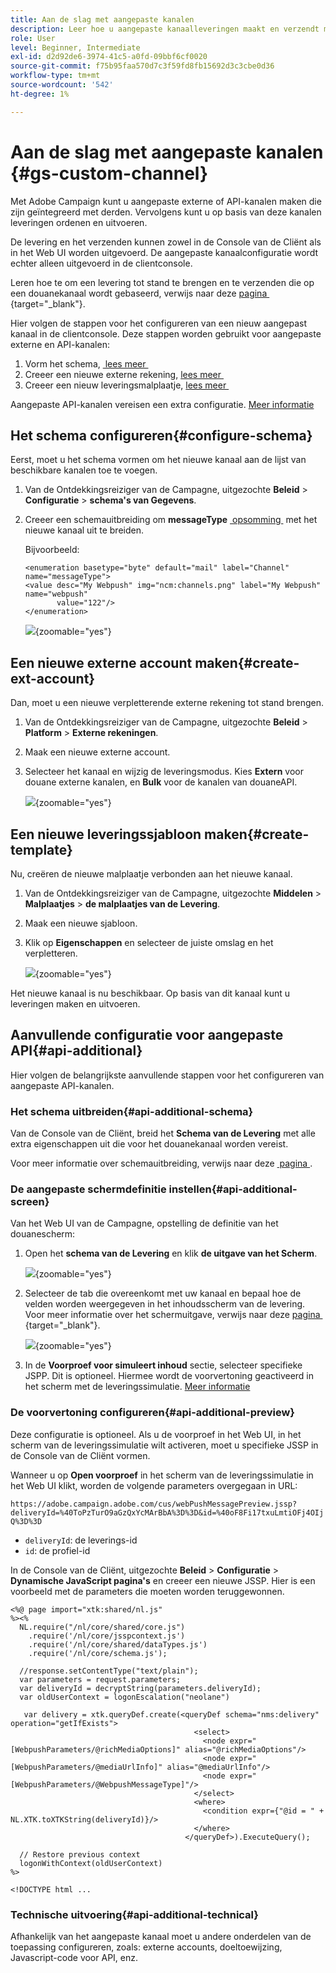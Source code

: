 ```yaml
---
title: Aan de slag met aangepaste kanalen
description: Leer hoe u aangepaste kanaalleveringen maakt en verzendt met Adobe Campaign Web
role: User
level: Beginner, Intermediate
exl-id: d2d92de6-3974-41c5-a0fd-09bbf6cf0020
source-git-commit: f75b95faa570d7c3f59fd8fb15692d3c3cbe0d36
workflow-type: tm+mt
source-wordcount: '542'
ht-degree: 1%

---
```


# Aan de slag met aangepaste kanalen {#gs-custom-channel}

Met Adobe Campaign kunt u aangepaste externe of API-kanalen maken die zijn geïntegreerd met derden. Vervolgens kunt u op basis van deze kanalen leveringen ordenen en uitvoeren.

De levering en het verzenden kunnen zowel in de Console van de Cliënt als in het Web UI worden uitgevoerd. De aangepaste kanaalconfiguratie wordt echter alleen uitgevoerd in de clientconsole.

Leren hoe te om een levering tot stand te brengen en te verzenden die op een douanekanaal wordt gebaseerd, verwijs naar deze [&#x200B; pagina &#x200B;](https://experienceleague.adobe.com/docs/campaign-web/v8/msg/gs-custom-channel.html){target="_blank"}.

Hier volgen de stappen voor het configureren van een nieuw aangepast kanaal in de clientconsole. Deze stappen worden gebruikt voor aangepaste externe en API-kanalen:

1. Vorm het schema, [&#x200B; lees meer &#x200B;](#configure-schema)
1. Creeer een nieuwe externe rekening, [&#x200B; lees meer &#x200B;](#create-ext-account)
1. Creeer een nieuw leveringsmalplaatje, [&#x200B; lees meer &#x200B;](#create-template)

Aangepaste API-kanalen vereisen een extra configuratie. [Meer informatie](#api-additional)

## Het schema configureren{#configure-schema}

Eerst, moet u het schema vormen om het nieuwe kanaal aan de lijst van beschikbare kanalen toe te voegen.

1. Van de Ontdekkingsreiziger van de Campagne, uitgezochte **Beleid** > **Configuratie** > **schema&#39;s van Gegevens**.

1. Creeer een schemauitbreiding om **messageType** [&#x200B; opsomming &#x200B;](../config/enumerations.md) met het nieuwe kanaal uit te breiden.

   Bijvoorbeeld:

   ```
   <enumeration basetype="byte" default="mail" label="Channel" name="messageType">
   <value desc="My Webpush" img="ncm:channels.png" label="My Webpush" name="webpush"
          value="122"/>
   </enumeration>
   ```

   ![](assets/cus-schema.png){zoomable="yes"}

## Een nieuwe externe account maken{#create-ext-account}

Dan, moet u een nieuwe verpletterende externe rekening tot stand brengen.

1. Van de Ontdekkingsreiziger van de Campagne, uitgezochte **Beleid** > **Platform** > **Externe rekeningen**.

1. Maak een nieuwe externe account.

1. Selecteer het kanaal en wijzig de leveringsmodus. Kies **Extern** voor douane externe kanalen, en **Bulk** voor de kanalen van douaneAPI.

   ![](assets/cus-ext-account.png){zoomable="yes"}

## Een nieuwe leveringssjabloon maken{#create-template}

Nu, creëren de nieuwe malplaatje verbonden aan het nieuwe kanaal.

1. Van de Ontdekkingsreiziger van de Campagne, uitgezochte **Middelen** > **Malplaatjes** > **de malplaatjes van de Levering**.

1. Maak een nieuwe sjabloon.

1. Klik op **Eigenschappen** en selecteer de juiste omslag en het verpletteren.

   ![](assets/cus-template.png){zoomable="yes"}

Het nieuwe kanaal is nu beschikbaar. Op basis van dit kanaal kunt u leveringen maken en uitvoeren.

## Aanvullende configuratie voor aangepaste API{#api-additional}

Hier volgen de belangrijkste aanvullende stappen voor het configureren van aangepaste API-kanalen.

### Het schema uitbreiden{#api-additional-schema}

Van de Console van de Cliënt, breid het **Schema van de Levering** met alle extra eigenschappen uit die voor het douanekanaal worden vereist.

Voor meer informatie over schemauitbreiding, verwijs naar deze [&#x200B; pagina &#x200B;](../dev/extend-schema.md).

### De aangepaste schermdefinitie instellen{#api-additional-screen}

Van het Web UI van de Campagne, opstelling de definitie van het douanescherm:

1. Open het **schema van de Levering** en klik **de uitgave van het Scherm**.

   ![](assets/cus-schema2.png){zoomable="yes"}

1. Selecteer de tab die overeenkomt met uw kanaal en bepaal hoe de velden worden weergegeven in het inhoudsscherm van de levering. Voor meer informatie over het schermuitgave, verwijs naar deze [&#x200B; pagina &#x200B;](https://experienceleague.adobe.com/docs/campaign-web/v8/conf/schemas.html#fields){target="_blank"}.

   ![](assets/cus-schema3.png){zoomable="yes"}

1. In de **Voorproef voor simuleert inhoud** sectie, selecteer specifieke JSPP. Dit is optioneel. Hiermee wordt de voorvertoning geactiveerd in het scherm met de leveringssimulatie. [Meer informatie](#api-additional-preview)

### De voorvertoning configureren{#api-additional-preview}

Deze configuratie is optioneel. Als u de voorproef in het Web UI, in het scherm van de leveringssimulatie wilt activeren, moet u specifieke JSSP in de Console van de Cliënt vormen.

Wanneer u op **Open voorproef** in het scherm van de leveringssimulatie in het Web UI klikt, worden de volgende parameters overgegaan in URL:

`https://adobe.campaign.adobe.com/cus/webPushMessagePreview.jssp?deliveryId=%40ToPzTurO9aGzQxYcMArBbA%3D%3D&id=%40oF8Fi17txuLmtiOFj4OIjQ%3D%3D`

* `deliveryId`: de leverings-id
* `id`: de profiel-id

In de Console van de Cliënt, uitgezochte **Beleid** > **Configuratie** > **Dynamische JavaScript pagina&#39;s** en creeer een nieuwe JSSP. Hier is een voorbeeld met de parameters die moeten worden teruggewonnen.

```
<%@ page import="xtk:shared/nl.js"
%><%
  NL.require("/nl/core/shared/core.js")
    .require('/nl/core/jsspcontext.js')
    .require('/nl/core/shared/dataTypes.js')
    .require('/nl/core/schema.js');
    
  //response.setContentType("text/plain");
  var parameters = request.parameters;
  var deliveryId = decryptString(parameters.deliveryId);
  var oldUserContext = logonEscalation("neolane")
  
   var delivery = xtk.queryDef.create(<queryDef schema="nms:delivery" operation="getIfExists">
                                         <select>
                                           <node expr="[WebpushParameters/@richMediaOptions]" alias="@richMediaOptions"/>
                                           <node expr="[WebpushParameters/@mediaUrlInfo]" alias="@mediaUrlInfo"/>
                                           <node expr="[WebpushParameters/@WebpushMessageType]"/>
                                         </select>
                                         <where>
                                           <condition expr={"@id = " + NL.XTK.toXTKString(deliveryId)}/>
                                         </where>
                                       </queryDef>).ExecuteQuery();

  // Restore previous context
  logonWithContext(oldUserContext)
%>

<!DOCTYPE html ...
```

### Technische uitvoering{#api-additional-technical}

Afhankelijk van het aangepaste kanaal moet u andere onderdelen van de toepassing configureren, zoals: externe accounts, doeltoewijzing, Javascript-code voor API, enz.

